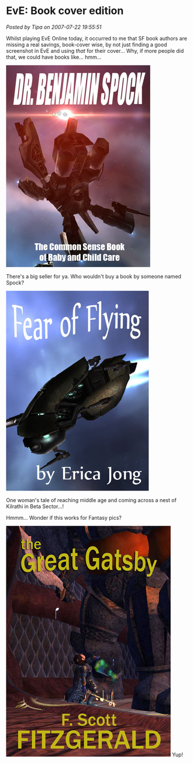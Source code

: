 # EvE: Book cover edition

*Posted by Tipa on 2007-07-22 19:55:51*

Whilst playing EvE Online today, it occurred to me that SF book authors are missing a real savings, book-cover wise, by not just finding a good screenshot in EvE and using *that* for their cover... Why, if more people did that, we could have books like... hmm...

![childcare.jpg](../../../uploads/2007/07/childcare.jpg)

There's a big seller for ya. Who wouldn't buy a book by someone named Spock?

![fearofflying.jpg](../../../uploads/2007/07/fearofflying.jpg)

One woman's tale of reaching middle age and coming across a nest of Kilrathi in Beta Sector...!

Hmmm... Wonder if this works for Fantasy pics?

![alice2.jpg](../../../uploads/2007/07/alice2.jpg)
Yup!
